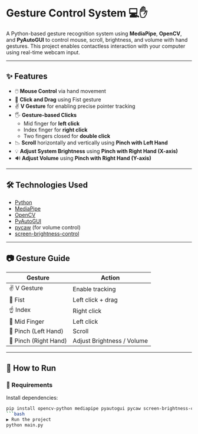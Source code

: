 # Gesture Control System 💻✋

A Python-based gesture recognition system using **MediaPipe**, **OpenCV**, and **PyAutoGUI** to control mouse, scroll, brightness, and volume with hand gestures. This project enables contactless interaction with your computer using real-time webcam input.

---

## ✨ Features

- 🖱️ **Mouse Control** via hand movement
- 👊 **Click and Drag** using Fist gesture
- ✌️ **V Gesture** for enabling precise pointer tracking
- 🖐️ **Gesture-based Clicks**
  - Mid finger for **left click**
  - Index finger for **right click**
  - Two fingers closed for **double click**
- 📉 **Scroll** horizontally and vertically using **Pinch with Left Hand**
- 💡 **Adjust System Brightness** using **Pinch with Right Hand (X-axis)**
- 🔊 **Adjust Volume** using **Pinch with Right Hand (Y-axis)**

---

## 🛠️ Technologies Used

- [Python](https://www.python.org/)
- [MediaPipe](https://google.github.io/mediapipe/)
- [OpenCV](https://opencv.org/)
- [PyAutoGUI](https://pyautogui.readthedocs.io/en/latest/)
- [pycaw](https://github.com/AndreMiras/pycaw) (for volume control)
- [screen-brightness-control](https://github.com/Crozzers/screen_brightness_control)

---

## 📷 Gesture Guide

| Gesture | Action |
|--------|--------|
| ✌️ V Gesture | Enable tracking |
| 👊 Fist | Left click + drag |
| ☝️ Index | Right click |
| 🖖 Mid Finger | Left click |
| 🤏 Pinch (Left Hand) | Scroll |
| 🤏 Pinch (Right Hand) | Adjust Brightness / Volume |

---

## 🚀 How to Run

### 🔧 Requirements

Install dependencies:

```bash
pip install opencv-python mediapipe pyautogui pycaw screen-brightness-control protobuf comtypes
```bash
▶️ Run the project
python main.py


